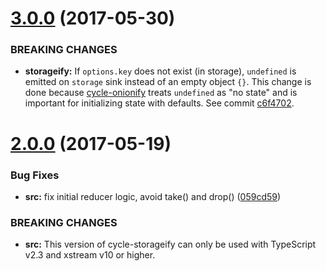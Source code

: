 <a name="3.0.0"></a>
# [3.0.0](https://github.com/maiermic/cycle-storageify/compare/v2.0.0...v3.0.0) (2017-05-30)


### BREAKING CHANGES

* **storageify:** If `options.key` does not exist (in storage), `undefined` is emitted on `storage` sink
instead of an empty object `{}`. This change is done because
[cycle-onionify](https://github.com/staltz/cycle-onionify)
treats `undefined` as "no state" and is important for initializing state with defaults.
See commit
[c6f4702](https://github.com/maiermic/cycle-storageify/pull/2/commits/c6f4702ac22ff37ba20214c6a58a9ce6ed21d029).

<a name="2.0.0"></a>
# [2.0.0](https://github.com/maiermic/cycle-storageify/compare/v1.0.0...v2.0.0) (2017-05-19)


### Bug Fixes

* **src:** fix initial reducer logic, avoid take() and drop() ([059cd59](https://github.com/maiermic/cycle-storageify/commit/059cd59))

### BREAKING CHANGES

* **src:** This version of cycle-storageify can only be used with TypeScript v2.3 and xstream v10 or higher.